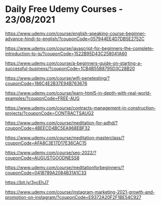 # Daily Free Udemy Courses - 23/08/2021

https://www.udemy.com/course/english-speaking-course-beginner-advance-hindi-to-english/?couponCode=057944EE4D7DB5E2752C
https://www.udemy.com/course/javascript-for-beginners-the-complete-introduction-to-js/?couponCode=1522B95D43C258041A60
https://www.udemy.com/course/a-beginners-guide-on-starting-a-successful-business/?couponCode=1CB4B55B8795D3C28B20
https://www.udemy.com/course/wifi-penetesting/?couponCode=186C4E2B37E94B763676
https://www.udemy.com/course/learn-html5-in-depth-with-real-world-examples/?couponCode=FREE-AUG
https://www.udemy.com/course/contracts-management-in-construction-projects/?couponCode=CONTRACTSAUG2
https://www.udemy.com/course/meditation-for-adhd/?couponCode=4BEECD4BC5EA968EBF32
https://www.udemy.com/course/meditation-masterclass/?couponCode=AFA8C3E17D17E36CAC15
https://www.udemy.com/course/seo-2022/?couponCode=AUGUSTGOODNESS8
https://www.udemy.com/course/meditationforbeginners/?couponCode=0418789A2084B31A1C33
https://bit.ly/3ycEhJ7
https://www.udemy.com/course/instagram-marketing-2021-growth-and-promotion-on-instagram/?couponCode=E9372A20F2F1BE54C927

